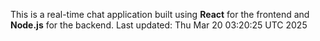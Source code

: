 This is a real-time chat application built using **React** for the frontend and **Node.js** for the backend.
Last updated: Thu Mar 20 03:20:25 UTC 2025
